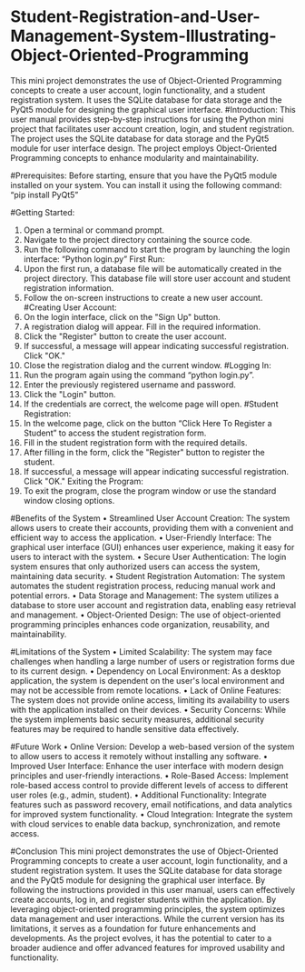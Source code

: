 # Student-Registration-and-User-Management-System-Illustrating-Object-Oriented-Programming
This mini project demonstrates the use of Object-Oriented Programming concepts to create a user account, login functionality, and a student registration system. It uses the SQLite database for data storage and the PyQt5 module for designing the graphical user interface. 
#Introduction:
This user manual provides step-by-step instructions for using the Python mini project that facilitates user account creation, login, and student registration. The project uses the SQLite database for data storage and the PyQt5 module for user interface design. The project employs Object-Oriented Programming concepts to enhance modularity and maintainability.

#Prerequisites:
Before starting, ensure that you have the PyQt5 module installed on your system. You can install it using the following command:
“pip install PyQt5”

#Getting Started:
1.	Open a terminal or command prompt.
2.	Navigate to the project directory containing the source code.
3.	Run the following command to start the program by launching the login interface:
“Python login.py”
First Run:
4.	Upon the first run, a database file will be automatically created in the project directory. This database file will store user account and student registration information.
5.	Follow the on-screen instructions to create a new user account.
#Creating User Account:
1.	On the login interface, click on the "Sign Up" button.
2.	A registration dialog will appear. Fill in the required information.
3.	Click the "Register" button to create the user account.
4.	If successful, a message will appear indicating successful registration. Click "OK."
5.	Close the registration dialog and the current window.
#Logging In:
1.	Run the program again using the command “python login.py”.
2.	Enter the previously registered username and password.
3.	Click the "Login" button.
4.	If the credentials are correct, the welcome page will open.
#Student Registration:
1.	In the welcome page, click on the button “Click Here To Register a Student” to access the student registration form.
2.	Fill in the student registration form with the required details. 
3.	After filling in the form, click the "Register" button to register the student.
4.	If successful, a message will appear indicating successful registration. Click "OK."
Exiting the Program:
1.	To exit the program, close the program window or use the standard window closing options.

#Benefits of the System 
•	Streamlined User Account Creation: The system allows users to create their accounts, providing them with a convenient and efficient way to access the application.
•	User-Friendly Interface: The graphical user interface (GUI) enhances user experience, making it easy for users to interact with the system.
•	Secure User Authentication: The login system ensures that only authorized users can access the system, maintaining data security.
•	Student Registration Automation: The system automates the student registration process, reducing manual work and potential errors.
•	Data Storage and Management: The system utilizes a database to store user account and registration data, enabling easy retrieval and management.
•	Object-Oriented Design: The use of object-oriented programming principles enhances code organization, reusability, and maintainability.

#Limitations of the System
•	Limited Scalability: The system may face challenges when handling a large number of users or registration forms due to its current design.
•	Dependency on Local Environment: As a desktop application, the system is dependent on the user's local environment and may not be accessible from remote locations.
•	Lack of Online Features: The system does not provide online access, limiting its availability to users with the application installed on their devices.
•	Security Concerns: While the system implements basic security measures, additional security features may be required to handle sensitive data effectively.

#Future Work
•	Online Version: Develop a web-based version of the system to allow users to access it remotely without installing any software.
•	Improved User Interface: Enhance the user interface with modern design principles and user-friendly interactions.
•	Role-Based Access: Implement role-based access control to provide different levels of access to different user roles (e.g., admin, student).
•	Additional Functionality: Integrate features such as password recovery, email notifications, and data analytics for improved system functionality.
•	Cloud Integration: Integrate the system with cloud services to enable data backup, synchronization, and remote access.

#Conclusion
This mini project demonstrates the use of Object-Oriented Programming concepts to create a user account, login functionality, and a student registration system. It uses the SQLite database for data storage and the PyQt5 module for designing the graphical user interface. By following the instructions provided in this user manual, users can effectively create accounts, log in, and register students within the application.
By leveraging object-oriented programming principles, the system optimizes data management and user interactions. While the current version has its limitations, it serves as a foundation for future enhancements and developments. As the project evolves, it has the potential to cater to a broader audience and offer advanced features for improved usability and functionality.

